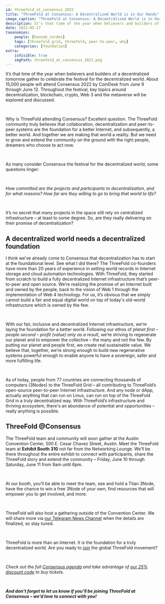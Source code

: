 ```yaml
---
id: threefold_at_consensus_2022
title: "ThreeFold at Consensus: A Decentralized World is in Our Hands"
image_caption: "ThreeFold at Consensus: A Decentralized World is in Our Hands."
description: It’s that time of the year when believers and builders of a decentralized tomorrow gather to celebrate the festival for the decentralized world. And ThreeFold is the foundation to realize a truly decentralized world.
date: 2022-05-17
taxonomies:
    people: [hannah_cordes]
    tags: [threefold_grid, threefold, peer-to-peer, why]
    categories: [foundation]
extra:
    isVisible: true
    imgPath: threefold_at_consensus_2022.png
---
```


It’s that time of the year when believers and builders of a decentralized tomorrow  gather to celebrate the festival for the decentralized world. About 15,000 people will attend Consensus 2022 by CoinDesk from June 9 through June 12. Throughout the festival, key topics around decentralization, blockchain, crypto, Web 3 and the metaverse will be explored and discussed.

<br/>

Why is ThreeFold attending Consensus? Excellent question. The ThreeFold community truly believes that collaboration, decentralization and peer-to-peer systems are the foundation for a better Internet, and subsequently, a better world. And together we are making that world a reality. But we need to grow and extend the community on the ground with the right people, dreamers who choose to act now.

<br/>

As many consider Consensus the festival for the decentralized world, some questions linger: 

<br/>

*How committed are the projects and participants to decentralization, and for what reasons? How far are they willing to go to bring that world to life?*

<br/>

It’s no secret that many projects in the space still rely on centralized infrastructure – at least to some degree. So, are they really delivering on their promise of decentralization? 

## A decentralized world needs a decentralized foundation

I think we’ve already come to Consensus that decentralization has to start at the foundational level. See what I did there? The ThreeFold co-founders have more than 20 years of experience in setting world records in Internet storage and cloud automation technologies. With ThreeFold, they started from scratch to build a fully decentralized Internet infrastructure that’s peer-to-peer and open source. We’re realizing the promise of an Internet built and owned by the people, back to the vision of Web 1 through the implementation of Web 4 technology. For us, it’s obvious that we simply cannot build a fair and equal digital world on top of today's old-world infrastructure which is owned by the few. 

<br/>

With our fair, inclusive and decentralized Internet infrastructure, we’re laying the foundation for a better world. Following our ethos of *planet first – people second – profit (value) only as a result*, we’re striving to regenerate our planet and to empower the collective – the many and not the few. By putting our planet and people first, we create real sustainable value. We believe that, together, we’re strong enough to build new regenerative systems powerful enough to enable anyone to have a sovereign, safer and more fulfilling life.

<br/>

As of today, people from 77 countries are connecting thousands of computers (3Nodes) to the ThreeFold Grid – all contributing to ThreeFold’s open-source peer-to-peer Internet infrastructure. And any node or dApp, actually anything that can run on Linux, can run on top of the ThreeFold Grid in a truly decentralized way. With ThreeFold’s infrastructure and thriving ecosystem, there's an abundance of potential and opportunities – really anything is possible.

## ThreeFold @Consensus

The ThreeFold team and community will soon gather at the Austin Convention Center, 500 E. Cesar Chavez Street, Austin. Meet the ThreeFold team at **Exhibit Booth 310** not far from the Networking Lounge. We’ll be there throughout the entire exhibit to connect with participants, share the ThreeFold story and extend the community – Friday, June 10 through Saturday, June 11 from 9am until 6pm.

<br/>

At our booth, you’ll be able to meet the team, see and hold a Titan 3Node, have the chance to win a free 3Node of your own, find resources that will empower you to get involved, and more.

<br/>

ThreeFold will also host a gathering outside of the Convention Center. We will share more via [our Telegram News Channel](https://t.me/threefoldnews) when the details are finalized, so stay tuned.

<br/>

ThreeFold is more than an Internet. It is the foundation for a truly decentralized world. Are you ready to [join](https://t.me/threefold) the global ThreeFold movement?

<br/>

*Check out the full [Consensus agenda](https://events.coindesk.com/consensus2022/agenda) and take advantage of [our 25% discount code](https://events.coindesk.com/consensus2022?promo=a7MsHxui) to buy tickets.*

<br/>

***And don’t forget to let us know if you’ll be joining ThreeFold at Consensus – we’d love to connect with you!***
